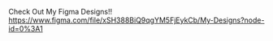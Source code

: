Check Out My Figma Designs!!
https://www.figma.com/file/xSH388BiQ9qgYM5FjEykCb/My-Designs?node-id=0%3A1
